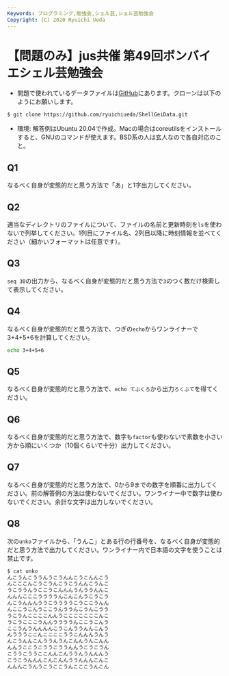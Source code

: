 ```yaml
---
Keywords: プログラミング,勉強会,シェル芸,シェル芸勉強会
Copyright: (C) 2020 Ryuichi Ueda
---
```


# 【問題のみ】jus共催 第49回ボンバイエシェル芸勉強会

* 問題で使われているデータファイルは[GitHub](https://github.com/ryuichiueda/ShellGeiData/tree/master/vol.49)にあります。クローンは以下のようにお願いします。

```bash
$ git clone https://github.com/ryuichiueda/ShellGeiData.git
```


* 環境: 解答例はUbuntu 20.04で作成。Macの場合はcoreutilsをインストールすると、GNUのコマンドが使えます。BSD系の人は玄人なので各自対応のこと。

## Q1

なるべく自身が変態的だと思う方法で「あ」と1字出力してください。


## Q2

適当なディレクトリのファイルについて、ファイルの名前と更新時刻を`ls`を使わないで列挙してください。1列目にファイル名、2列目以降に時刻情報を並べてください（細かいフォーマットは任意です）。


## Q3

`seq 30`の出力から、なるべく自身が変態的だと思う方法で`3`のつく数だけ検索して表示してください。


## Q4

なるべく自身が変態的だと思う方法で、つぎの`echo`からワンライナーで3+4+5+6を計算してください。

```bash
echo 3+4+5+6
```

## Q5

なるべく自身が変態的だと思う方法で、`echo てぶくろ`から出力`ろくぶて`を得てください。

## Q6

なるべく自身が変態的だと思う方法で、数字も`factor`も使わないで素数を小さい方から順にいくつか（10個くらいで十分）出力してください。


## Q7

なるべく自身が変態的だと思う方法で、0から9までの数字を順番に出力してください。前の解答例の方法は使わないでください。ワンライナー中で数字は使わないでください。余計な文字は出力しないでください。


## Q8

次の`unko`ファイルから、「うんこ」とある行の行番号を、なるべく自身が変態的だと思う方法で出力してください。ワンライナー内で日本語の文字を使うことは禁止です。

```bash
$ cat unko 
んこうんこううんうこうんんこうこんんこう
んこここんこうこうんこうこうんんこうんこ
うこううんうここうこんんんうんううんんこ
んんんこここううううんこんこんうこうこう
んこうんんんううこううううこうここうんん
んここうこんうここうんううんこうんこうう
うこうんここここんんうこここここここんこ
うこうこここうんんううううんここうこんう
ここうんうんんんんこうこんううんんこんう
んうううここんここここううこんんんうんう
んこうんんこんううんうんこんんうんこんん
んんうここうこううこううんんうこうこうん
こううこううここんんこんううんうんんんう
こうこうんんんこんこんんううんんんこんこ
んんんこうんうこうここうんこここうんこん
```
